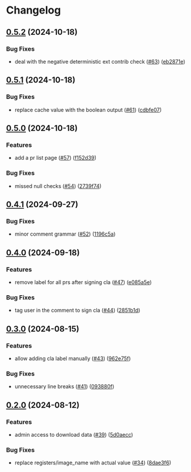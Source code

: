 # Changelog

## [0.5.2](https://github.com/gitcommitshow/rudder-github-app/compare/v0.5.1...v0.5.2) (2024-10-18)


### Bug Fixes

* deal with the negative deterministic ext contrib check ([#63](https://github.com/gitcommitshow/rudder-github-app/issues/63)) ([eb2871e](https://github.com/gitcommitshow/rudder-github-app/commit/eb2871eca63b5140ee519058e736f76509a3918f))

## [0.5.1](https://github.com/gitcommitshow/rudder-github-app/compare/v0.5.0...v0.5.1) (2024-10-18)


### Bug Fixes

* replace cache value with the boolean output ([#61](https://github.com/gitcommitshow/rudder-github-app/issues/61)) ([cdbfe07](https://github.com/gitcommitshow/rudder-github-app/commit/cdbfe07f25d7c4697a2e86a5602e00dd2ae5f499))

## [0.5.0](https://github.com/gitcommitshow/rudder-github-app/compare/v0.4.1...v0.5.0) (2024-10-18)


### Features

* add a pr list page ([#57](https://github.com/gitcommitshow/rudder-github-app/issues/57)) ([f152d39](https://github.com/gitcommitshow/rudder-github-app/commit/f152d3966b24f329e320e950ea16d070fd73b67f))


### Bug Fixes

* missed null checks ([#54](https://github.com/gitcommitshow/rudder-github-app/issues/54)) ([2739f74](https://github.com/gitcommitshow/rudder-github-app/commit/2739f74455880a56448aa1bbc6f2d9fdfb003aa2))

## [0.4.1](https://github.com/gitcommitshow/rudder-github-app/compare/v0.4.0...v0.4.1) (2024-09-27)


### Bug Fixes

* minor comment grammar ([#52](https://github.com/gitcommitshow/rudder-github-app/issues/52)) ([1196c5a](https://github.com/gitcommitshow/rudder-github-app/commit/1196c5a4cf9e4a3a410298e4e0270e35346d753b))

## [0.4.0](https://github.com/gitcommitshow/rudder-github-app/compare/v0.3.0...v0.4.0) (2024-09-18)


### Features

* remove label for all prs after signing cla ([#47](https://github.com/gitcommitshow/rudder-github-app/issues/47)) ([e085a5e](https://github.com/gitcommitshow/rudder-github-app/commit/e085a5e2e5b3d1672a36754e483e3ea80396087a))


### Bug Fixes

* tag user in the comment to sign cla ([#44](https://github.com/gitcommitshow/rudder-github-app/issues/44)) ([2851b1d](https://github.com/gitcommitshow/rudder-github-app/commit/2851b1d8183df254a78e0bf310cb929e65d4751e))

## [0.3.0](https://github.com/gitcommitshow/rudder-github-app/compare/v0.2.0...v0.3.0) (2024-08-15)


### Features

* allow adding cla label manually ([#43](https://github.com/gitcommitshow/rudder-github-app/issues/43)) ([962e75f](https://github.com/gitcommitshow/rudder-github-app/commit/962e75fbdf21ac202c2d11768ba648265897f6a5))


### Bug Fixes

* unnecessary line breaks ([#41](https://github.com/gitcommitshow/rudder-github-app/issues/41)) ([093880f](https://github.com/gitcommitshow/rudder-github-app/commit/093880fde68342c6b58364e31bd174dc89bd624d))

## [0.2.0](https://github.com/gitcommitshow/rudder-github-app/compare/v0.1.0...v0.2.0) (2024-08-12)


### Features

* admin access to download data ([#39](https://github.com/gitcommitshow/rudder-github-app/issues/39)) ([5d0aecc](https://github.com/gitcommitshow/rudder-github-app/commit/5d0aecc99fb6f5192b21f7c201638ef0f7522003))


### Bug Fixes

* replace registers/image_name with actual value ([#34](https://github.com/gitcommitshow/rudder-github-app/issues/34)) ([8dae3f6](https://github.com/gitcommitshow/rudder-github-app/commit/8dae3f6b7e6eb0b74695cffd599cf515a226054c))
